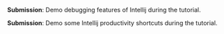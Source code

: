 <panel type="info" header="`W3.7a` Can explain debugging :star::star::star:" expanded no-close>
  <include src="../../book/ides/debugging/what/full.md" />
</panel>

<panel type="info" header="`W3.7b` Can step through a program using a debugger :star::star::star:" expanded no-close>
  <include src="../../book/intellij/debuggingBasic/full.md" />
  <panel header=":dart: Evidence" expanded>

**Submission**: Demo debugging features of Intellij during the tutorial.

  </panel>
</panel>

<panel type="success" header="`W3.7c` Can use some useful IDE productivity shortcuts :star::star::star::star:" expanded no-close>
  <include src="../../book/intellij/productivityShortcuts/full.md" />
  <panel header=":dart: Evidence" expanded>

**Submission**: Demo some Intellij productivity shortcuts during the tutorial.

  </panel>
</panel>
